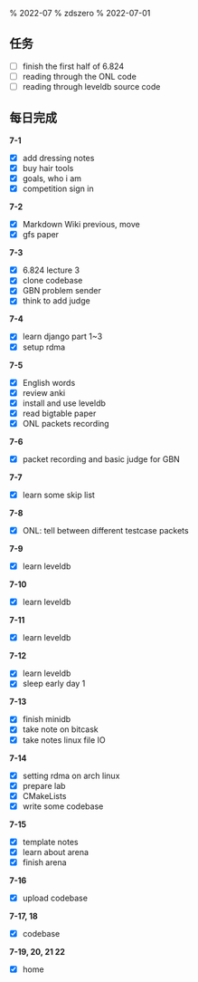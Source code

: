 % 2022-07
% zdszero
% 2022-07-01

## 任务

- [ ] finish the first half of 6.824
- [ ] reading through the ONL code
- [ ] reading through leveldb source code

## 每日完成

__7-1__

- [x] add dressing notes
- [x] buy hair tools
- [x] goals, who i am
- [x] competition sign in

__7-2__

- [x] Markdown Wiki previous, move
- [x] gfs paper

__7-3__

- [x] 6.824 lecture 3
- [x] clone codebase
- [x] GBN problem sender
- [x] think to add judge

__7-4__

- [x] learn django part 1~3
- [x] setup rdma

__7-5__

- [x] English words
- [x] review anki
- [x] install and use leveldb
- [x] read bigtable paper
- [x] ONL packets recording

__7-6__

- [x] packet recording and basic judge for GBN

__7-7__

- [x] learn some skip list

__7-8__

- [x] ONL: tell between different testcase packets

__7-9__

- [x] learn leveldb

__7-10__

- [x] learn leveldb

__7-11__

- [x] learn leveldb

__7-12__

- [x] learn leveldb
- [x] sleep early day 1

__7-13__

- [x] finish minidb
- [x] take note on bitcask
- [x] take notes linux file IO

__7-14__

- [x] setting rdma on arch linux
- [x] prepare lab
- [x] CMakeLists
- [x] write some codebase

__7-15__

- [x] template notes
- [x] learn about arena
- [x] finish arena

__7-16__

- [x] upload codebase

__7-17, 18__

- [x] codebase

__7-19, 20, 21 22__

- [x] home
